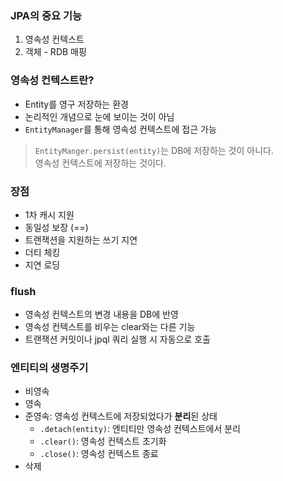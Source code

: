 ### JPA의 중요 기능

1. 영속성 컨텍스트
2. 객체 - RDB 매핑

### 영속성 컨텍스트란?

- Entity를 영구 저장하는 환경
- 논리적인 개념으로 눈에 보이는 것이 아님
- `EntityManager`를 통해 영속성 컨텍스트에 접근 가능 

> `EntityManger.persist(entity)`는 DB에 저장하는 것이 아니다.  
> 영속성 컨텍스트에 저장하는 것이다.

### 장점

- 1차 캐시 지원
- 동일성 보장 (==)
- 트랜잭션을 지원하는 쓰기 지연
- 더티 체킹
- 지연 로딩

### flush

- 영속성 컨텍스트의 변경 내용을 DB에 반영
- 영속성 컨텍스트를 비우는 clear와는 다른 기능
- 트랜잭션 커밋이나 jpql 쿼리 실행 시 자동으로 호출

### 엔티티의 생명주기

- 비영속
- 영속
- 준영속: 영속성 컨텍스트에 저장되었다가 **분리**된 상태
  - `.detach(entity)`: 엔티티만 영속성 컨텍스트에서 분리
  - `.clear()`: 영속성 컨텍스트 초기화
  - `.close()`: 영속성 컨텍스트 종료
- 삭제
